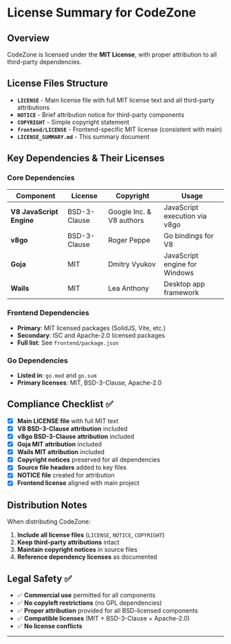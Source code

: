# License Summary for CodeZone

## Overview

CodeZone is licensed under the **MIT License**, with proper attribution to all third-party dependencies.

## License Files Structure

- **`LICENSE`** - Main license file with full MIT license text and all third-party attributions
- **`NOTICE`** - Brief attribution notice for third-party components
- **`COPYRIGHT`** - Simple copyright statement
- **`frontend/LICENSE`** - Frontend-specific MIT license (consistent with main)
- **`LICENSE_SUMMARY.md`** - This summary document

## Key Dependencies & Their Licenses

### Core Dependencies

| Component                | License      | Copyright                | Usage                         |
| ------------------------ | ------------ | ------------------------ | ----------------------------- |
| **V8 JavaScript Engine** | BSD-3-Clause | Google Inc. & V8 authors | JavaScript execution via v8go |
| **v8go**                 | BSD-3-Clause | Roger Peppe              | Go bindings for V8            |
| **Goja**                 | MIT          | Dmitry Vyukov            | JavaScript engine for Windows |
| **Wails**                | MIT          | Lea Anthony              | Desktop app framework         |

### Frontend Dependencies

- **Primary**: MIT licensed packages (SolidJS, Vite, etc.)
- **Secondary**: ISC and Apache-2.0 licensed packages
- **Full list**: See `frontend/package.json`

### Go Dependencies

- **Listed in**: `go.mod` and `go.sum`
- **Primary licenses**: MIT, BSD-3-Clause, Apache-2.0

## Compliance Checklist ✅

- [x] **Main LICENSE file** with full MIT text
- [x] **V8 BSD-3-Clause attribution** included
- [x] **v8go BSD-3-Clause attribution** included
- [x] **Goja MIT attribution** included
- [x] **Wails MIT attribution** included
- [x] **Copyright notices** preserved for all dependencies
- [x] **Source file headers** added to key files
- [x] **NOTICE file** created for attribution
- [x] **Frontend license** aligned with main project

## Distribution Notes

When distributing CodeZone:

1. **Include all license files** (`LICENSE`, `NOTICE`, `COPYRIGHT`)
2. **Keep third-party attributions** intact
3. **Maintain copyright notices** in source files
4. **Reference dependency licenses** as documented

## Legal Safety ✅

- ✅ **Commercial use** permitted for all components
- ✅ **No copyleft restrictions** (no GPL dependencies)
- ✅ **Proper attribution** provided for all BSD-licensed components
- ✅ **Compatible licenses** (MIT + BSD-3-Clause + Apache-2.0)
- ✅ **No license conflicts**

---
